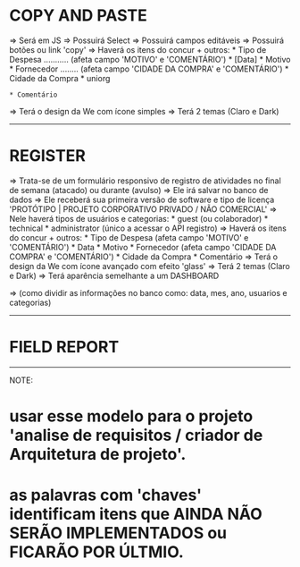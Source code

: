 ﻿

# COPY AND PASTE

=> Será em JS
=> Possuirá Select
=> Possuirá campos editáveis
=> Possuirá botões ou link 'copy'
=> Haverá os itens do concur + outros:
	* Tipo de Despesa ........... (afeta campo 'MOTIVO' e 'COMENTÁRIO')
	* [Data]
	* Motivo
	* Fornecedor ........ (afeta campo 'CIDADE DA COMPRA' e 'COMENTÁRIO')
	* Cidade da Compra
	* uniorg
	
	
	
	
	
	
	
	* Comentário
=> Terá o design da We com ícone simples
=> Terá 2 temas (Claro e Dark)

_______________________________________________

# REGISTER

=> Trata-se de um formulário responsivo de registro de atividades no final de semana (atacado) ou durante (avulso)
=> Ele irá salvar no banco de dados
=> Ele receberá sua primeira versão de software e tipo de licença 'PROTÓTIPO | PROJETO CORPORATIVO PRIVADO / NÃO COMERCIAL'
=> Nele haverá tipos de usuários e categorias: 
	* guest (ou colaborador)
	* technical
	* administrator (único a acessar o API registro)
=> Haverá os itens do concur + outros:
	* Tipo de Despesa (afeta campo 'MOTIVO' e 'COMENTÁRIO')
	* Data
	* Motivo
	* Fornecedor (afeta campo 'CIDADE DA COMPRA' e 'COMENTÁRIO')
	* Cidade da Compra
	* Comentário
=> Terá o design da We com ícone avançado com efeito 'glass'
=> Terá 2 temas (Claro e Dark)
=> Terá aparência semelhante a um DASHBOARD

=> (como dividir as informações no banco como: data, mes, ano, usuarios e categorias)

_______________________________________________

# FIELD REPORT


_______________________________________________
NOTE: 

# usar esse modelo para o projeto 'analise de requisitos / criador de Arquitetura de projeto'.
# as palavras com 'chaves' identificam itens que AINDA NÃO SERÃO IMPLEMENTADOS ou FICARÃO POR ÚLTMIO.



